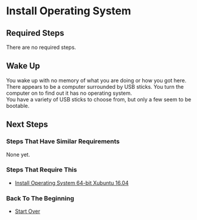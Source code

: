 # Install Operating System

## Required Steps

There are no required steps.

## Wake Up

You wake up with no memory of what you are doing or how you got here.
There appears to be a computer surrounded by USB sticks.
You turn the computer on to find out it has no operating system.  
You have a variety of USB sticks to choose from, but only a few seem to be bootable.

## Next Steps

### Steps That Have Similar Requirements

None yet.

### Steps That Require This

- [Install Operating System 64-bit Xubuntu 16.04](xubuntu/64-bit/16-04/install-operating-system.md)

### Back To The Beginning

- [Start Over](/README.md)

